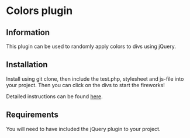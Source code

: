 Colors plugin
=============

Information
-----------

This plugin can be used to randomly apply colors to divs using jQuery.  

Installation
------------

Install using git clone, then include the test.php, stylesheet and js-file into your project. Then you can click on the divs to start the fireworks! 

Detailed instructions can be found [here](http://www.student.bth.se/~maof14/javascript/kmom03/colors/mall).

Requirements
------------

You will need to have included the jQuery plugin to your project. 
